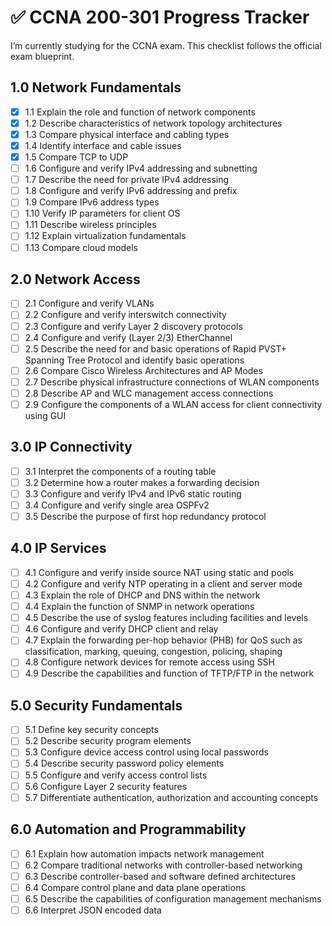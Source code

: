 # ✅ CCNA 200-301 Progress Tracker

I’m currently studying for the CCNA exam. This checklist follows the official exam blueprint.

## 1.0 Network Fundamentals

- [X] 1.1 Explain the role and function of network components
- [X] 1.2 Describe characteristics of network topology architectures
- [X] 1.3 Compare physical interface and cabling types
- [X] 1.4 Identify interface and cable issues
- [X] 1.5 Compare TCP to UDP
- [ ] 1.6 Configure and verify IPv4 addressing and subnetting
- [ ] 1.7 Describe the need for private IPv4 addressing
- [ ] 1.8 Configure and verify IPv6 addressing and prefix
- [ ] 1.9 Compare IPv6 address types
- [ ] 1.10 Verify IP parameters for client OS
- [ ] 1.11 Describe wireless principles
- [ ] 1.12 Explain virtualization fundamentals
- [ ] 1.13 Compare cloud models

## 2.0 Network Access

- [ ] 2.1 Configure and verify VLANs
- [ ] 2.2 Configure and verify interswitch connectivity
- [ ] 2.3 Configure and verify Layer 2 discovery protocols
- [ ] 2.4 Configure and verify (Layer 2/3) EtherChannel
- [ ] 2.5 Describe the need for and basic operations of Rapid PVST+ Spanning Tree Protocol and identify basic operations
- [ ] 2.6 Compare Cisco Wireless Architectures and AP Modes
- [ ] 2.7 Describe physical infrastructure connections of WLAN components
- [ ] 2.8 Describe AP and WLC management access connections
- [ ] 2.9 Configure the components of a WLAN access for client connectivity using GUI

## 3.0 IP Connectivity

- [ ] 3.1 Interpret the components of a routing table
- [ ] 3.2 Determine how a router makes a forwarding decision
- [ ] 3.3 Configure and verify IPv4 and IPv6 static routing
- [ ] 3.4 Configure and verify single area OSPFv2
- [ ] 3.5 Describe the purpose of first hop redundancy protocol

## 4.0 IP Services

- [ ] 4.1 Configure and verify inside source NAT using static and pools
- [ ] 4.2 Configure and verify NTP operating in a client and server mode
- [ ] 4.3 Explain the role of DHCP and DNS within the network
- [ ] 4.4 Explain the function of SNMP in network operations
- [ ] 4.5 Describe the use of syslog features including facilities and levels
- [ ] 4.6 Configure and verify DHCP client and relay
- [ ] 4.7 Explain the forwarding per-hop behavior (PHB) for QoS such as classification, marking, queuing, congestion, policing, shaping
- [ ] 4.8 Configure network devices for remote access using SSH
- [ ] 4.9 Describe the capabilities and function of TFTP/FTP in the network

## 5.0 Security Fundamentals

- [ ] 5.1 Define key security concepts
- [ ] 5.2 Describe security program elements
- [ ] 5.3 Configure device access control using local passwords
- [ ] 5.4 Describe security password policy elements
- [ ] 5.5 Configure and verify access control lists
- [ ] 5.6 Configure Layer 2 security features
- [ ] 5.7 Differentiate authentication, authorization and accounting concepts

## 6.0 Automation and Programmability

- [ ] 6.1 Explain how automation impacts network management
- [ ] 6.2 Compare traditional networks with controller-based networking
- [ ] 6.3 Describe controller-based and software defined architectures
- [ ] 6.4 Compare control plane and data plane operations
- [ ] 6.5 Describe the capabilities of configuration management mechanisms
- [ ] 6.6 Interpret JSON encoded data
